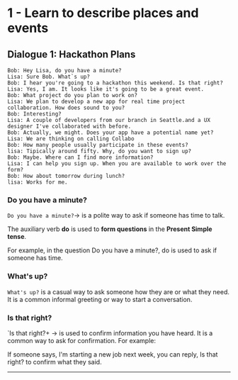 # 1 - Learn to describe places and events

## Dialogue 1: Hackathon Plans

```
Bob: Hey Lisa, do you have a minute?
Lisa: Sure Bob. What`s up?
Bob: I hear you're going to a hackathon this weekend. Is that right?
Lisa: Yes, I am. It looks like it's going to be a great event.
Bob: What project do you plan to work on?
Lisa: We plan to develop a new app for real time project collaboration. How does sound to you?
Bob: Interesting?
Lisa: A couple of developers from our branch in Seattle.and a UX designer I've collaborated with before.
Bob: Actually, we might. Does your app have a potential name yet?
Lisa: We are thinking on calling Collabo
Bob: How many people usually participate in these events?
lisa: Tipically around fifty. Why, do you want to sign up?
Bob: Maybe. Where can I find more information?
Lisa: I can help you sign up. When you are available to work over the form?
Bob: How about tomorrow during lunch?
lisa: Works for me.
```

### Do you have a minute?

`Do you have a minute?`->  is a polite way to ask if someone has time to talk.

The auxiliary verb **do** is used to **form questions** in the **Present Simple tense**.

For example, in the question Do you have a minute?, do is used to ask if someone has time.

### What's up?

`What's up?` is a casual way to ask someone how they are or what they need. It is a common informal greeting or way to start a conversation.

### Is that right?

`Is that right?+ -> is used to confirm information you have heard. It is a common way to ask for confirmation. For example:

If someone says, I'm starting a new job next week, you can reply, Is that right? to confirm what they said.


---
